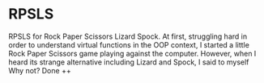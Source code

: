 # RPSLS

RPSLS for Rock Paper Scissors Lizard Spock. At first, struggling hard in order to understand virtual functions in the OOP context, I started a little Rock Paper Scissors game playing against the computer. However, when I heard its strange alternative including Lizard and Spock, I said to myself Why not? Done ++
